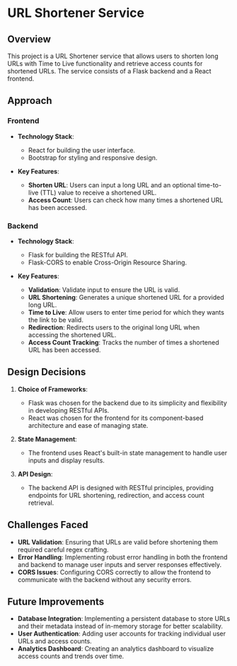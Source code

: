 # URL Shortener Service

## Overview

This project is a URL Shortener service that allows users to shorten long URLs with Time to Live functionality and retrieve access counts for shortened URLs. The service consists of a Flask backend and a React frontend.

## Approach

### Frontend

- **Technology Stack**: 
  - React for building the user interface.
  - Bootstrap for styling and responsive design.

- **Key Features**:
  - **Shorten URL**: Users can input a long URL and an optional time-to-live (TTL) value to receive a shortened URL.
  - **Access Count**: Users can check how many times a shortened URL has been accessed.

### Backend

- **Technology Stack**: 
  - Flask for building the RESTful API.
  - Flask-CORS to enable Cross-Origin Resource Sharing.

- **Key Features**:
  - **Validation**: Validate input to ensure the URL is valid.
  - **URL Shortening**: Generates a unique shortened URL for a provided long URL.
  - **Time to Live**: Allow users to enter time period for which they wants the link to be valid.
  - **Redirection**: Redirects users to the original long URL when accessing the shortened URL.
  - **Access Count Tracking**: Tracks the number of times a shortened URL has been accessed.

## Design Decisions

1. **Choice of Frameworks**:
   - Flask was chosen for the backend due to its simplicity and flexibility in developing RESTful APIs.
   - React was chosen for the frontend for its component-based architecture and ease of managing state.

2. **State Management**:
   - The frontend uses React's built-in state management to handle user inputs and display results.

3. **API Design**:
   - The backend API is designed with RESTful principles, providing endpoints for URL shortening, redirection, and access count retrieval.

## Challenges Faced

- **URL Validation**: Ensuring that URLs are valid before shortening them required careful regex crafting.
- **Error Handling**: Implementing robust error handling in both the frontend and backend to manage user inputs and server responses effectively.
- **CORS Issues**: Configuring CORS correctly to allow the frontend to communicate with the backend without any security errors.

## Future Improvements

- **Database Integration**: Implementing a persistent database to store URLs and their metadata instead of in-memory storage for better scalability.
- **User Authentication**: Adding user accounts for tracking individual user URLs and access counts.
- **Analytics Dashboard**: Creating an analytics dashboard to visualize access counts and trends over time.

